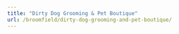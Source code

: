 ```yaml
---
title: "Dirty Dog Grooming & Pet Boutique"
url: /broomfield/dirty-dog-grooming-and-pet-boutique/
---
```

